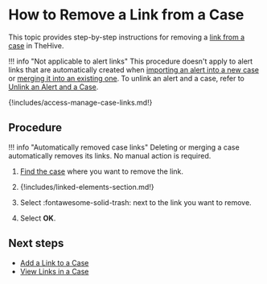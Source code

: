 # How to Remove a Link from a Case

<!-- md:version 5.5 -->

This topic provides step-by-step instructions for removing a [link from a case](../cases/about-cases.md#linking-elements) in TheHive.

!!! info "Not applicable to alert links"
    This procedure doesn't apply to alert links that are automatically created when [importing an alert into a new case](../create-a-new-case.md#create-a-case-from-an-alert) or [merging it into an existing one](../../alerts/merge-an-alert-into-an-existing-case.md). To unlink an alert and a case, refer to [Unlink an Alert and a Case](../../alerts/unlink-alert-case.md).

{!includes/access-manage-case-links.md!}

<h2>Procedure</h2>

!!! info "Automatically removed case links"
    Deleting or merging a case automatically removes its links. No manual action is required.

1. [Find the case](../cases/search-for-cases/find-a-case.md) where you want to remove the link.

2. {!includes/linked-elements-section.md!}

3. Select :fontawesome-solid-trash: next to the link you want to remove.

4. Select **OK**.

<h2>Next steps</h2>

* [Add a Link to a Case](add-a-link-to-a-case.md)
* [View Links in a Case](view-links-in-a-case.md)